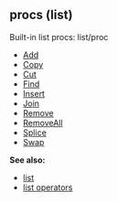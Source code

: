 ## procs (list)



Built-in list procs:
list/proc
+   [Add](/ref/list/proc/Add.md) 
+   [Copy](/ref/list/proc/Copy.md) 
+   [Cut](/ref/list/proc/Cut.md) 
+   [Find](/ref/list/proc/Find.md) 
+   [Insert](/ref/list/proc/Insert.md) 
+   [Join](/ref/list/proc/Join.md) 
+   [Remove](/ref/list/proc/Remove.md) 
+   [RemoveAll](/ref/list/proc/RemoveAll.md) 
+   [Splice](/ref/list/proc/Splice.md) 
+   [Swap](/ref/list/proc/Swap.md) 

**See also:**
+   [list](/ref/list.md) 
+   [list operators](/ref/list/operators.md) 